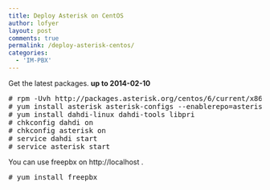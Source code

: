 ```yaml
---
title: Deploy Asterisk on CentOS
author: lofyer
layout: post
comments: true
permalink: /deploy-asterisk-centos/
categories:
  - 'IM-PBX'
---
```

Get the latest packages. **up to 2014-02-10**

<pre># rpm -Uvh http://packages.asterisk.org/centos/6/current/x86_64/RPMS/asterisknow-version-3.0.1-2_centos6.noarch.rpm
# yum install asterisk asterisk-configs --enablerepo=asterisk-12
# yum install dahdi-linux dahdi-tools libpri
# chkconfig dahdi on
# chkconfig asterisk on
# service dahdi start
# service asterisk start
</pre>

You can use freepbx on http://localhost .

<pre># yum install freepbx
</pre>
